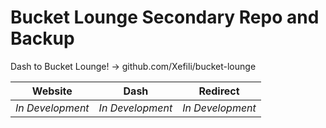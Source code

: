 # Bucket Lounge Secondary Repo and Backup

Dash to Bucket Lounge! -> github.com/Xefili/bucket-lounge

Website | Dash | Redirect
--- | --- | ---
_In Development_ | _In Development_ | _In Development_
